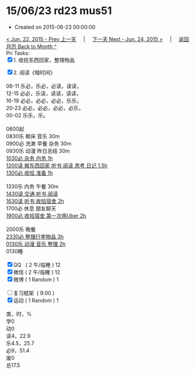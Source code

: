 # 15/06/23 rd23 mus51

- Created on 2015-06-23 00:00:00

[< Jun. 22, 2015 - Prev 上一天](/_archived/lifelogs/2015/06/d22.md) &nbsp; &nbsp; | &nbsp; &nbsp; [下一天 Next - Jun. 24, 2015 >](/_archived/lifelogs/2015/06/d24.md) &nbsp; &nbsp; |  &nbsp; &nbsp; [返回月历 Back to Month ^](/_archived/lifelogs/2015/06/index.md)
<br/>Pri Tasks:</strong><br clear="none"/><input type="checkbox" checked="true" />1. 收拾东西回家，整理物品</div>    <div><input type="checkbox" checked="true" />2. 阅读《暗时间》<br/></div>    <div>        <div><br clear="none"/></div>08-11 乐必，乐必，必读，读读，    </div>    <div>12-15 必必，乐读，读读，读读，</div>    <div>16-19 必必，必必，必必，乐乐，</div>    <div>20-23 必必，必必，必必，必乐，</div>    <div>00-02 乐乐，乐。</div>    <div><br/></div>    <div>0800起</div>    <div>0830乐 赖床 音乐 30m</div>    <div>0900必 洗漱 早餐 杂务 30m</div>    <div>0930乐 动漫 昨日总结 30m</div>    <div><u>1030必 杂务 内务 1h</u></div>    <div><u>1200读 搬东西回家 听书 阅读 思考 日记 1.5h</u></div>    <div><u>1300必 收拾 准备 1h</u></div>    <div><strong><br/></strong></div>    <div>1330乐 内务 午餐 30m</div>    <div><u>1430读 交通 听书 阅读</u></div>    <div><u>1630读 听书 收拾宿舍 2h</u></div>    <div>1700必 休息 朋友聊天</div>    <div><u>1900必 收拾宿舍 第一次用Uber 2h</u></div>    <div><b><br/></b></div>    <div>2000乐 晚餐</div>    <div><u>2330必 整理行李物品 3h</u></div>    <div><u>0130乐 动漫 音乐 整理 2h</u></div>    <div>0130睡</div>    <div><br clear="none"/></div>    <div><input type="checkbox" checked="true" />QQ   ( 2 午/临睡 ) 12<br clear="none"/><input type="checkbox" checked="true" />微信 ( 2 午/临睡 ) 12</div>    <div><input type="checkbox" checked="true" />微博 ( 1 Random ) 1</div>    <div><br clear="none"/></div>    <div><input type="checkbox" />复习框架  ( 9:00 ) <br clear="none"/></div>    <div><input type="checkbox" checked="true" />运动 ( 1 Random ) 1</div>    <div>        <div><br clear="none"/></div>类，时，%<br clear="none"/>学0<br clear="none"/>动0<br clear="none"/>读4，22.9<br clear="none"/>乐4.5，25.7<br clear="none"/>必9，51.4<br clear="none"/>废0<br clear="none"/>总17.5</div>
